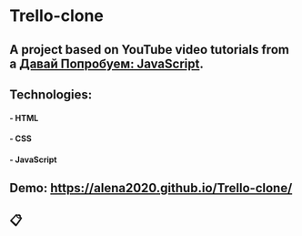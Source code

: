 # Trello-clone

## A project based on YouTube video tutorials from a [Давай Попробуем: JavaScript](https://www.youtube.com/watch?v=f_rGz-DA5oY&list=WL&index=6&t=1115s).

## Technologies:

#### - HTML

#### - CSS

#### - JavaScript

## Demo: https://alena2020.github.io/Trello-clone/

## 📋
